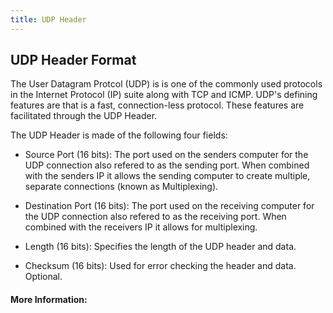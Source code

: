 ```yaml
---
title: UDP Header
---
```

## UDP Header Format


The User Datagram Protcol (UDP) is is one of the commonly used protocols in the Internet Protocol (IP) suite along with TCP and ICMP. UDP's defining features are that is a fast, connection-less protocol. These features are facilitated through the UDP Header.

The UDP Header is made of the following four fields: 

  - Source Port (16 bits):
    The port used on the senders computer for the UDP connection also refered to as the sending port. When combined with the senders IP it     allows the sending computer to create multiple, separate connections (known as Multiplexing).
    
  - Destination Port (16 bits):
    The port used on the receiving computer for the UDP connection also refered to as the receiving port. When combined with the receivers     IP it allows for multiplexing.

  - Length (16 bits):
    Specifies the length of the UDP header and data.
    
  - Checksum (16 bits):
    Used for error checking the header and data. Optional.

#### More Information:
<!-- Please add any articles you think might be helpful to read before writing the article -->


